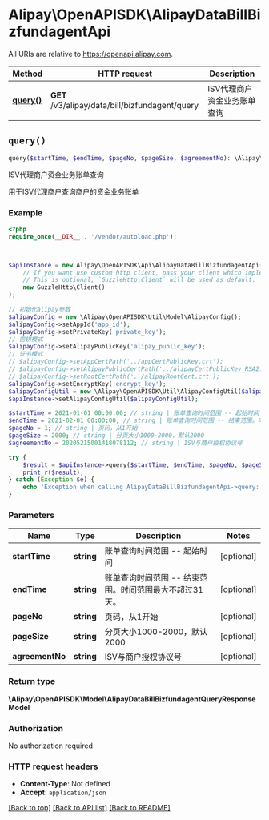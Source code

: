 # Alipay\OpenAPISDK\AlipayDataBillBizfundagentApi

All URIs are relative to https://openapi.alipay.com.

Method | HTTP request | Description
------------- | ------------- | -------------
[**query()**](AlipayDataBillBizfundagentApi.md#query) | **GET** /v3/alipay/data/bill/bizfundagent/query | ISV代理商户资金业务账单查询


## `query()`

```php
query($startTime, $endTime, $pageNo, $pageSize, $agreementNo): \Alipay\OpenAPISDK\Model\AlipayDataBillBizfundagentQueryResponseModel
```

ISV代理商户资金业务账单查询

用于ISV代理商户查询商户的资金业务账单

### Example

```php
<?php
require_once(__DIR__ . '/vendor/autoload.php');



$apiInstance = new Alipay\OpenAPISDK\Api\AlipayDataBillBizfundagentApi(
    // If you want use custom http client, pass your client which implements `GuzzleHttp\ClientInterface`.
    // This is optional, `GuzzleHttp\Client` will be used as default.
    new GuzzleHttp\Client()
);

// 初始化alipay参数
$alipayConfig = new \Alipay\OpenAPISDK\Util\Model\AlipayConfig();
$alipayConfig->setAppId('app_id');
$alipayConfig->setPrivateKey('private_key');
// 密钥模式
$alipayConfig->setAlipayPublicKey('alipay_public_key');
// 证书模式
// $alipayConfig->setAppCertPath('../appCertPublicKey.crt');
// $alipayConfig->setAlipayPublicCertPath('../alipayCertPublicKey_RSA2.crt');
// $alipayConfig->setRootCertPath('../alipayRootCert.crt');
$alipayConfig->setEncryptKey('encrypt_key');
$alipayConfigUtil = new \Alipay\OpenAPISDK\Util\AlipayConfigUtil($alipayConfig);
$apiInstance->setAlipayConfigUtil($alipayConfigUtil);

$startTime = 2021-01-01 00:00:00; // string | 账单查询时间范围 -- 起始时间
$endTime = 2021-02-01 00:00:00; // string | 账单查询时间范围 -- 结束范围。时间范围最大不超过31天。
$pageNo = 1; // string | 页码，从1开始
$pageSize = 2000; // string | 分页大小1000-2000，默认2000
$agreementNo = 20205215001418078112; // string | ISV与商户授权协议号

try {
    $result = $apiInstance->query($startTime, $endTime, $pageNo, $pageSize, $agreementNo);
    print_r($result);
} catch (Exception $e) {
    echo 'Exception when calling AlipayDataBillBizfundagentApi->query: ', $e->getMessage(), PHP_EOL;
}
```

### Parameters

Name | Type | Description  | Notes
------------- | ------------- | ------------- | -------------
 **startTime** | **string**| 账单查询时间范围 -- 起始时间 | [optional]
 **endTime** | **string**| 账单查询时间范围 -- 结束范围。时间范围最大不超过31天。 | [optional]
 **pageNo** | **string**| 页码，从1开始 | [optional]
 **pageSize** | **string**| 分页大小1000-2000，默认2000 | [optional]
 **agreementNo** | **string**| ISV与商户授权协议号 | [optional]

### Return type

**\Alipay\OpenAPISDK\Model\AlipayDataBillBizfundagentQueryResponseModel**

### Authorization

No authorization required

### HTTP request headers

- **Content-Type**: Not defined
- **Accept**: `application/json`

[[Back to top]](#) [[Back to API list]](../../README.md#api-endpoints)
[[Back to README]](../../README.md)
